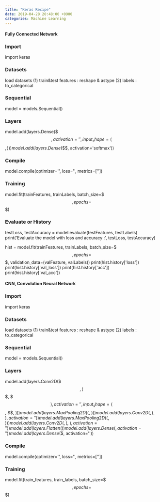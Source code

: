 ```yaml
---
title: "Keras Recipe"
date: 2019-04-28 20:48:00 +0900
categories: Machine Learning
---
```


#### Fully Connected Network

### Import
import keras

### Datasets
load datasets
(1) train&test features : reshape & astype
(2) labels : to_categorical

### Sequential
model = models.Sequential()

### Layers
model.add(layers.Dense($$$, activation='', input_shape=($$$, )))
model.add(layers.Dense($$$, activation='softmax'))

### Compile
model.compile(optimizer='', loss='', metrics=[''])

### Training
model.fit(trainFeatures, trainLabels, batch_size=$$$, epochs=$$$)

### Evaluate or History
testLoss, testAccuracy = model.evaluate(testFeatures, testLabels)
print('Evaluate the model with loss and accuracy :', testLoss, testAccuracy)

hist = model.fit(trainFeatures, trainLabels, batch_size=$$$, epochs=$$$, validation_data=(valFeature, valLabels))
print(hist.history['loss'])
print(hist.history['val_loss'])
print(hist.history['acc'])
print(hist.history['val_acc'])



#### CNN, Convolution Neural Network
### Import
import keras

### Datasets
load datasets
(1) train&test features : reshape & astype
(2) labels : to_categorical

### Sequential
model = models.Sequential()

### Layers
model.add(layers.Conv2D($$$,($$$, $$$), activation='', input_shape=($$, $$, $)))
model.add(layers.MaxPooling2D(($, $)))
model.add(layers.Conv2D($$, ($, $), activation=''))
model.add(layers.MaxPooling2D(($, $)))
model.add(layers.Conv2D($$, ($, $), activation=''))
model.add(layers.Flatten())
model.add(layers.Dense($$, activation=''))
model.add(layers.Dense($$, activation=''))

### Compile
model.compile(optimizer='', loss='', metrics=[''])
              
### Training
model.fit(train_features, train_labels, batch_size=$$$, epochs=$$$)
